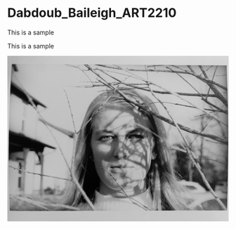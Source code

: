 # Dabdoub_Baileigh_ART2210
This is a sample


This is a sample

![](https://github.com/BaileighD/Dabdoub_Baileigh_ART2210/raw/master/alina%20copy.jpg)

